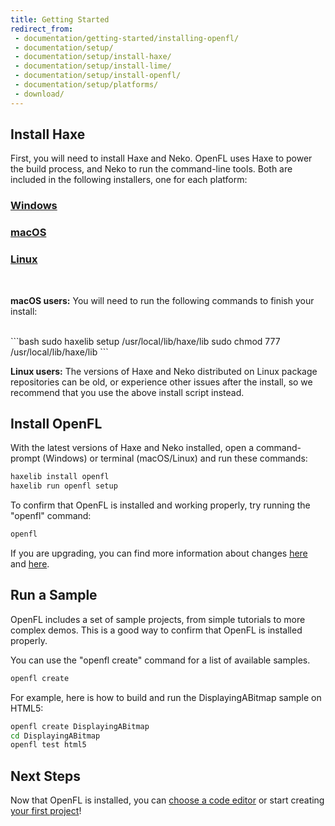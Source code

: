```yaml
---
title: Getting Started
redirect_from:
 - documentation/getting-started/installing-openfl/
 - documentation/setup/
 - documentation/setup/install-haxe/
 - documentation/setup/install-lime/
 - documentation/setup/install-openfl/
 - documentation/setup/platforms/
 - download/
---
```


## Install Haxe

First, you will need to install Haxe and Neko. OpenFL uses Haxe to power the build process, and Neko to run the command-line tools. Both are included in the following installers, one for each platform:

<div class="row">
	<div class="col-md-4 text-center">
		<h3><a href="http://haxe.org/website-content/downloads/3.2.1/downloads/haxe-3.2.1-win.exe"><span class="icon-windows"></span></a> <a href="http://haxe.org/website-content/downloads/3.2.1/downloads/haxe-3.2.1-win.exe">Windows</a></h3>
	</div>
	<div class="col-md-4 text-center">
		<h3><a href="http://haxe.org/website-content/downloads/3.2.1/downloads/haxe-3.2.1-osx-installer.pkg"><span class="icon-apple"></span></a> <a href="http://haxe.org/website-content/downloads/3.2.1/downloads/haxe-3.2.1-osx-installer.pkg">macOS</a></h3>
	</div>
	<div class="col-md-4 text-center">
		<h3><a href="http://www.openfl.org/builds/haxe/haxe-3.2.1-linux-installer.tar.gz"><span class="icon-linux"></span></a> <a href="http://www.openfl.org/builds/haxe/haxe-3.2.1-linux-installer.tar.gz">Linux</a></h3>
	</div>
</div>

<br />

<div class="alert alert-warning">
<p><strong>macOS users:</strong> You will need to run the following commands to finish your install:</p>
<br/>
```bash
sudo haxelib setup /usr/local/lib/haxe/lib
sudo chmod 777 /usr/local/lib/haxe/lib
```
</div>

<div class="alert alert-info">
<p><strong>Linux users:</strong> The versions of Haxe and Neko distributed on Linux package repositories can be old, or experience other issues after the install, so we recommend that you use the above install script instead.</p>
</div>

## Install OpenFL

With the latest versions of Haxe and Neko installed, open a command-prompt (Windows) or terminal (macOS/Linux) and run these commands:

```bash
haxelib install openfl
haxelib run openfl setup
```

To confirm that OpenFL is installed and working properly, try running the "openfl" command:

```bash
openfl
```

If you are upgrading, you can find more information about changes <a href="https://github.com/openfl/lime/blob/master/CHANGELOG.md" target="_blank">here</a> and <a href="https://github.com/openfl/openfl/blob/master/CHANGELOG.md" target="_blank">here</a>.

## Run a Sample

OpenFL includes a set of sample projects, from simple tutorials to more complex demos. This is a good way to confirm that OpenFL is installed properly.

You can use the "openfl create" command for a list of available samples.

```bash
openfl create
```

For example, here is how to build and run the DisplayingABitmap sample on HTML5:

```bash
openfl create DisplayingABitmap
cd DisplayingABitmap
openfl test html5
```



## Next Steps

Now that OpenFL is installed, you can [choose a code editor](/learn/docs/choosing-a-code-editor/) or start creating [your first project](/learn/tutorials/displaying-a-bitmap/)!
